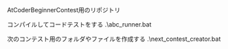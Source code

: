 AtCoderBeginnerContest用のリポジトリ

コンパイルしてコードテストをする
.\abc_runner.bat

次のコンテスト用のフォルダやファイルを作成する
 .\next_contest_creator.bat
